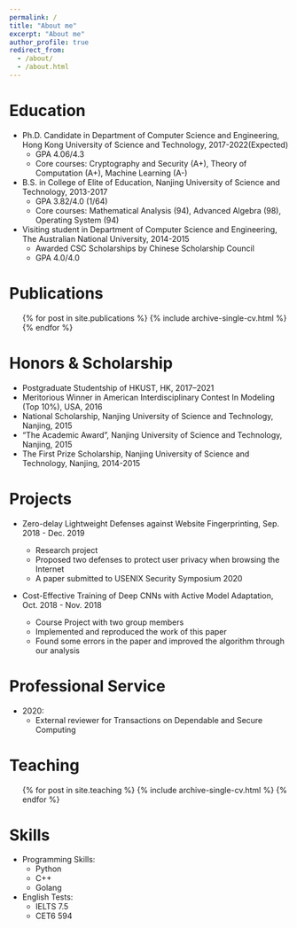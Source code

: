 ```yaml
---
permalink: /
title: "About me"
excerpt: "About me"
author_profile: true
redirect_from: 
  - /about/
  - /about.html
---
```


[//]: # (This is Jiajun GONG's home on the web!)

[//]: # ()
[//]: # ()
[//]: # (---)

[//]: # (layout: archive)

[//]: # (title: )

[//]: # (permalink: /cv/)

[//]: # (author_profile: true)

[//]: # (redirect_from:)

[//]: # (  - /resume)

[//]: # (---)

[//]: # ()
[//]: # ({% include base_path %})

Education
======
* Ph.D. Candidate in Department of Computer Science and Engineering, Hong Kong University of Science and Technology, 2017-2022(Expected) 
  * GPA 4.06/4.3 
  * Core courses: Cryptography and Security (A+), Theory of Computation (A+), Machine Learning (A-)
* B.S. in College of Elite of Education, Nanjing University of Science and Technology, 2013-2017
  * GPA 3.82/4.0 (1/64)
  * Core courses: Mathematical Analysis (94), Advanced Algebra (98), Operating System (94)
* Visiting student in Department of Computer Science and Engineering, The Australian National University, 2014-2015
  * Awarded CSC Scholarships by Chinese Scholarship Council
  * GPA 4.0/4.0

Publications
======
  <ul>{% for post in site.publications %}
    {% include archive-single-cv.html %}
  {% endfor %}</ul>
  
Honors & Scholarship
======
* Postgraduate Studentship of HKUST, HK, 2017–2021
* Meritorious Winner in American Interdisciplinary Contest In Modeling (Top 10%), USA, 2016 
* National Scholarship, Nanjing University of Science and Technology, Nanjing, 2015
* “The Academic Award”, Nanjing University of Science and Technology, Nanjing, 2015
* The First Prize Scholarship, Nanjing University of Science and Technology, Nanjing, 2014-2015


  
Projects
======
* Zero-delay Lightweight Defenses against Website Fingerprinting, Sep. 2018 - Dec. 2019
  * Research project
  * Proposed two defenses to protect user privacy when browsing the Internet
  * A paper submitted to USENIX Security Symposium 2020

* Cost-Effective Training of Deep CNNs with Active Model Adaptation, Oct. 2018 - Nov. 2018
  * Course Project with two group members
  * Implemented and reproduced the work of this paper
  * Found some errors in the paper and improved the algorithm through our analysis


Professional Service
======
* 2020:
  * External reviewer for Transactions on Dependable and Secure Computing

  
<!-- Talks
======
  <ul>{% for post in site.talks %}
    {% include archive-single-talk-cv.html %}
  {% endfor %}</ul> -->
  
Teaching
======
  <ul>{% for post in site.teaching %}
    {% include archive-single-cv.html %}
  {% endfor %}</ul>
  
Skills
======
* Programming Skills:
  * Python
  * C++
  * Golang
* English Tests:
  * IELTS 7.5
  * CET6 594
  
<!-- Service and leadership
======
* Currently signed in to 43 different slack teams -->
